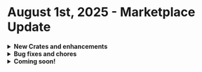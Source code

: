 # August 1st, 2025 - Marketplace Update

<details>

<summary><strong>New Crates and enhancements</strong></summary>

* No Crate releases this week.

</details>

<details>

<summary><strong>Bug fixes and chores</strong></summary>

* Microsoft: User Onboarding
  * Replaced Graph GET user action with the generic equivalent (62538)
* Document User Details v2
  * Changed timeout for `list_contact_assets` and action timeout for `hudu_documentation_list_company_assets` (32346)
* Document M365 Environment
  * Changed the 'time saved' value of several workflows to 240 (61030)
* Microsoft: Onboard & Offboard
  * Reverted change that caused the new user onboarding crate to be unable to send email with ctx.supervisor for onprem (62520)
* Microsoft: User Onboarding
  * Changed `copy_existing_user` script to consider custom emails and domain checking for created and copied users (61605)
* Windows Patch Deployer
  * Fixed subworkflow's cron not starting by moving trigger to main workflow, also updated crate description (59601)
* Microsoft: User Onboarding
  * Changed On-Prem user list workflow so that if we are requesting the UPN then the UPN is preferred over the samAccountName (61253)
* Microsoft: User Onboarding
  * Added `purchase_error` aliases to all disti subs and also added `purchase_error` output (57126)
* Pax8 Extra License Removal
  * Added new licenses to the Pax8 mapping template (48156)

</details>

<details>

<summary><strong>Coming soon!</strong></summary>

* Refactor of Sync Last Logged-In Info to PSA Asset Crate

- BitLocker Activation - Bitlocker Management Crate Series
- Workstation Offboarding

</details>
